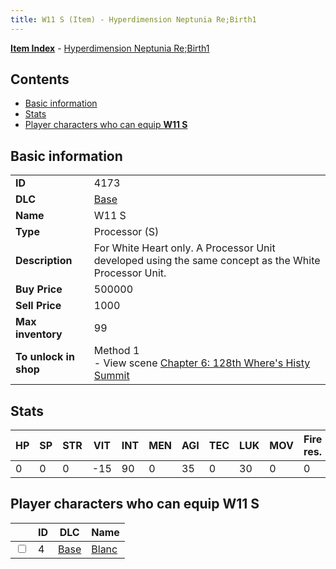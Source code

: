 ```yaml
---
title: W11 S (Item) - Hyperdimension Neptunia Re;Birth1
---
```


[**Item Index**](/neptunia/rb1/item/index.html) - [Hyperdimension Neptunia Re;Birth1](/neptunia/rb1)

## Contents

- [Basic information](#basic-information)
- [Stats](#stats)
- [Player characters who can equip **W11 S**](#player-characters-who-can-equip-w11-s)

## Basic information

|   |   |
| -- | -- |
| **ID** | 4173 |
| **DLC** | [Base](/neptunia/rb1/dlc/1-base.html) |
| **Name** | W11 S |
| **Type** | Processor (S) |
| **Description** | For White Heart only. A Processor Unit developed using the same concept as the White Processor Unit. |
| **Buy Price** | 500000 |
| **Sell Price** | 1000 |
| **Max inventory** | 99 |
| **To unlock in shop** | Method 1<br />- View scene [Chapter 6: 128th Where's Histy Summit](/neptunia/rb1/scene/1-601-chapter-6-128th-wheres-histy-summit.html) |


## Stats

| HP | SP | STR | VIT | INT | MEN | AGI | TEC | LUK | MOV | Fire res. | Ice res. | Wind res. | Lightning res. |
| -- | -- | --- | --- | --- | --- | --- | --- | --- | --- | --------- | -------- | --------- | -------------- |
| 0 | 0 | 0 | -15 | 90 | 0 | 35 | 0 | 30 | 0 | 0 | 0 | 0 | 0 |


## Player characters who can equip **W11 S**

|    | ID | DLC | Name |
| -- | -- | --- | ---- |
| <input type="checkbox" id="rb1-player-1-4" class="trackbox" /> | 4 | [Base](/neptunia/rb1/dlc/1-base.html) | [Blanc](/neptunia/rb1/player/1-4-blanc.html) |
